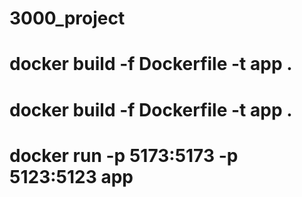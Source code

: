 # 3000_project
# docker build -f Dockerfile -t app .

# docker build -f Dockerfile -t app .
# docker run -p 5173:5173 -p 5123:5123 app